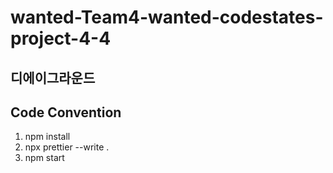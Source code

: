 # wanted-Team4-wanted-codestates-project-4-4

## 디에이그라운드

## Code Convention

1. npm install
2. npx prettier --write .
3. npm start
